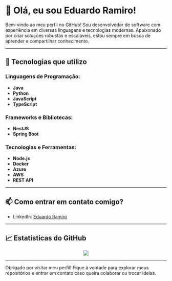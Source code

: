 # 👋 Olá, eu sou Eduardo Ramiro!

Bem-vindo ao meu perfil no GitHub! Sou desenvolvedor de software com experiência em diversas linguagens e tecnologias modernas. Apaixonado por criar soluções robustas e escaláveis, estou sempre em busca de aprender e compartilhar conhecimento.

---

## 🚀 Tecnologias que utilizo

### Linguagens de Programação:
- **Java**
- **Python**
- **JavaScript**
- **TypeScript**

### Frameworks e Bibliotecas:
- **NestJS**
- **Spring Boot**

### Tecnologias e Ferramentas:
- **Node.js**
- **Docker**
- **Azure**
- **AWS**
- **REST API**

---

## 📫 Como entrar em contato comigo?

- LinkedIn: [Eduardo Ramiro](https://www.linkedin.com/in/eduardoramiro)

---

## 📈 Estatísticas do GitHub

<p align="center">
  <img src="https://github-readme-stats.vercel.app/api/top-langs/?username=exxardo&layout=compact&theme=vue-dark"/>
  <!– <img src="https://github-readme-stats.vercel.app/api?username=exxardo&show_icons=true&hide=contribs&theme=vue-dark"/>
</p>


---

Obrigado por visitar meu perfil! Fique à vontade para explorar meus repositórios e entrar em contato caso queira colaborar ou trocar ideias.
